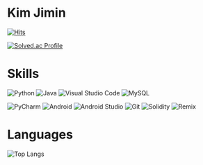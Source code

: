 # Kim Jimin

[![Hits](https://hits.seeyoufarm.com/api/count/incr/badge.svg?url=https%3A%2F%2Fgithub.com%2Fminy-genie&count_bg=%2332DE84&title_bg=%23555555&icon=&icon_color=%23E7E7E7&title=hits&edge_flat=false)](https://hits.seeyoufarm.com)

<!-- ![GitHub stats](https://github-readme-stats.vercel.app/api?username=miny-genie&show_icons=true&theme=dracula) -->
[![Solved.ac Profile](http://mazassumnida.wtf/api/v2/generate_badge?boj=kjmin2000)](https://solved.ac/kjmin2000/)

# Skills
![Python](https://img.shields.io/badge/Python-3776AB.svg?&style=for-the-badge&logo=Python&logoColor=white)
![Java](https://img.shields.io/badge/Java-007396.svg?&style=for-the-badge&logo=Java&logoColor=white)
![Visual Studio Code](https://img.shields.io/badge/Visual%20Studio%20Code-007ACC.svg?&style=for-the-badge&logo=Visual%20Studio%20Code&logoColor=white)
![MySQL](https://img.shields.io/badge/MySQL-4479A1.svg?&style=for-the-badge&logo=MySQL&logoColor=white)

![PyCharm](https://img.shields.io/badge/PyCharm-000000.svg?&style=for-the-badge&logo=PyCharm&logoColor=white)
![Android](https://img.shields.io/badge/Android-3DDC84.svg?&style=for-the-badge&logo=Android&logoColor=white)
![Android Studio](https://img.shields.io/badge/Android%20Studio-3DDC84.svg?&style=for-the-badge&logo=Android%20Studio&logoColor=white)
![Git](https://img.shields.io/badge/Git-F05032.svg?&style=for-the-badge&logo=Git&logoColor=white)
![Solidity](https://img.shields.io/badge/Solidity-363636.svg?&style=for-the-badge&logo=Solidity&logoColor=white)
![Remix](https://img.shields.io/badge/Remix-000000.svg?&style=for-the-badge&logo=Remix&logoColor=white)

# Languages
<!-- ![Top Langs](https://github-readme-stats.vercel.app/api/top-langs/?username=myusername&theme=tokyonight) -->
<!-- ![Top Langs](https://github-readme-stats.vercel.app/api/top-langs/?username=myusername&hide=javascript,css,scss,ruby,html&theme=tokyonight) -->
![Top Langs](https://github-readme-stats.vercel.app/api/top-langs/?username=miny-genie&theme=tokyonight)



<!-- # Tools -- >
![Visual Studio Code](https://img.shields.io/badge/Visual%20Studio%20Code-007ACC.svg?&style=for-the-badge&logo=Visual%20Studio%20Code&logoColor=white)
![PyCharm](https://img.shields.io/badge/PyCharm-000000.svg?&style=for-the-badge&logo=PyCharm&logoColor=white)
![Android Studio](https://img.shields.io/badge/Android%20Studio-3DDC84.svg?&style=for-the-badge&logo=Android%20Studio&logoColor=white)
![Git](https://img.shields.io/badge/Git-F05032.svg?&style=for-the-badge&logo=Git&logoColor=white)
![Remix](https://img.shields.io/badge/Remix-000000.svg?&style=for-the-badge&logo=Remix&logoColor=white)

# Contacts
[![Tech Blog Badge](http://img.shields.io/badge/-Tech%20blog-black?style=flat-square&logo=github&link=https://miny-genie.tistory.com/)](https://miny-genie.tistory.com/)
[![Gmail Badge](https://img.shields.io/badge/Gmail-d14836?style=flat-square&logo=Gmail&logoColor=white&link=mailto:kjmin2000@naver.com)](mailto:kjmin2000@naver.com)
[![Naver Badge](https://img.shields.io/badge/Naver-03C75A?style=flat-square&logo=Naver&logoColor=white&link=mailto:kjmin2000@naver.com)](mailto:kjmin2000@naver.com)
[![Mohammad Saifur Rahman's GitHub stats](https://github-readme-stats.vercel.app/api/top-langs?username=saifurrahman1193&hide=html,scss,stylus,blade,jupyter%20notebook,python,css,shell,batchfile,dockerfile,typescript&theme=algolia&show_icons=true)](https://github.com/saifurrahman1193)

<!--
**miny-genie/miny-genie** is a ✨ _special_ ✨ repository because its `README.md` (this file) appears on your GitHub profile.

Here are some ideas to get you started:

- 🔭 I’m currently working on ...
- 🌱 I’m currently learning ...
- 👯 I’m looking to collaborate on ...
- 🤔 I’m looking for help with ...
- 💬 Ask me about ...
- 📫 How to reach me: ...
- 😄 Pronouns: ...
- ⚡ Fun fact: ...
-->
